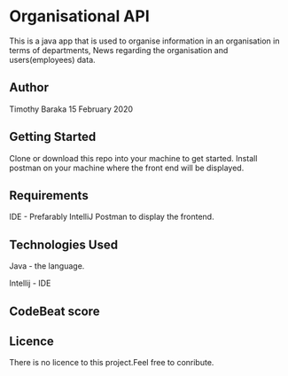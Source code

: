 #  Organisational API
This is a java app that is used to organise information in an organisation
in terms of departments, News regarding the organisation and users(employees) data.

## Author
Timothy Baraka 15 February 2020

## Getting Started
Clone or download this repo into your machine to get started.
Install postman on your machine where the front end will be displayed.

## Requirements
IDE - Prefarably IntelliJ
Postman to display the frontend.

## Technologies Used
Java - the language. 

Intellij - IDE

## CodeBeat score


## Licence
There is no licence to this project.Feel free to conribute.